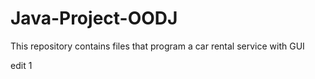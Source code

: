 # Java-Project-OODJ
This repository contains files that program a car rental service with GUI

edit 1